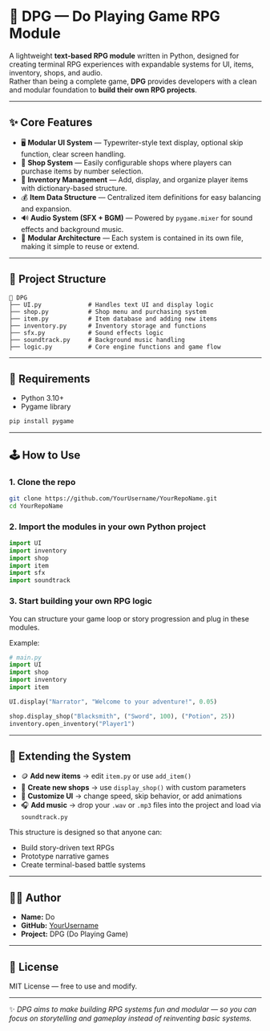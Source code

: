 # 🧰 DPG — Do Playing Game RPG Module

A lightweight **text-based RPG module** written in Python, designed for creating terminal RPG experiences with expandable systems for UI, items, inventory, shops, and audio.  
Rather than being a complete game, **DPG** provides developers with a clean and modular foundation to **build their own RPG projects**.

---

## ✨ Core Features

- 🖥️ **Modular UI System** — Typewriter-style text display, optional skip function, clear screen handling.  
- 🛒 **Shop System** — Easily configurable shops where players can purchase items by number selection.  
- 🧳 **Inventory Management** — Add, display, and organize player items with dictionary-based structure.  
- 💰 **Item Data Structure** — Centralized item definitions for easy balancing and expansion.  
- 🔊 **Audio System (SFX + BGM)** — Powered by `pygame.mixer` for sound effects and background music.  
- 🧠 **Modular Architecture** — Each system is contained in its own file, making it simple to reuse or extend.

---

## 📁 Project Structure

```
📂 DPG
├── UI.py             # Handles text UI and display logic
├── shop.py           # Shop menu and purchasing system
├── item.py           # Item database and adding new items
├── inventory.py      # Inventory storage and functions
├── sfx.py            # Sound effects logic
├── soundtrack.py     # Background music handling
├── logic.py          # Core engine functions and game flow
```

---

## 🧰 Requirements

- Python 3.10+
- Pygame library

```bash
pip install pygame
```

---

## 🕹️ How to Use

### 1. Clone the repo
```bash
git clone https://github.com/YourUsername/YourRepoName.git
cd YourRepoName
```

### 2. Import the modules in your own Python project
```python
import UI
import inventory
import shop
import item
import sfx
import soundtrack
```

### 3. Start building your own RPG logic
You can structure your game loop or story progression and plug in these modules.

Example:
```python
# main.py
import UI
import shop
import inventory
import item

UI.display("Narrator", "Welcome to your adventure!", 0.05)

shop.display_shop("Blacksmith", ("Sword", 100), ("Potion", 25))
inventory.open_inventory("Player1")
```

---

## 🧱 Extending the System

- 🪙 **Add new items** → edit `item.py` or use `add_item()`  
- 🏪 **Create new shops** → use `display_shop()` with custom parameters  
- 🧭 **Customize UI** → change speed, skip behavior, or add animations  
- 🎧 **Add music** → drop your `.wav` or `.mp3` files into the project and load via `soundtrack.py`  

This structure is designed so that anyone can:
- Build story-driven text RPGs
- Prototype narrative games
- Create terminal-based battle systems

---

## 🧑‍💻 Author

- **Name:** Do  
- **GitHub:** [YourUsername](https://github.com/YourUsername)  
- **Project:** DPG (Do Playing Game)

---

## 📜 License

MIT License — free to use and modify.

---

✨ *DPG aims to make building RPG systems fun and modular — so you can focus on storytelling and gameplay instead of reinventing basic systems.*
